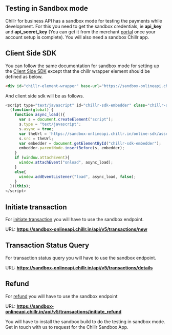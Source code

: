 ## Testing in Sandbox mode

Chillr for business API has a sandbox mode for testing the payments while  development. For this you need to get the sandbox credentials, ie **api_key** and **api_secret_key** (You can get it from the merchant [portal](https://sandbox-merchants.chillr.in/merchant_sessions/new) once your account setup is complete). You will also need a sandbox Chillr app.

## Client Side SDK
You can follow the same documentation for sandbox mode for setting up the [Client Side SDK](client_side_sdk.md) except that the chillr wrapper element should be defined as below.

```html
<div id="chillr-element-wrapper" base-url="https://sandbox-onlineapi.chillr.in"></div>
```
And client side sdk will be as follows.

```javascript
<script type="text/javascript" id="chillr-sdk-embedder" class="chillr-async-script-loader">
  (function(global) {
    function async_load(){
      var s = document.createElement("script");
      s.type = "text/javascript";
      s.async = true;
      var theUrl = 'https://sandbox-onlineapi.chillr.in/online-sdk/assets/js/init.min.js';
      s.src = theUrl;
      var embedder = document.getElementById("chillr-sdk-embedder");
      embedder.parentNode.insertBefore(s, embedder);
    }
    if (window.attachEvent){
      window.attachEvent("onload", async_load);
    }
    else{
      window.addEventListener("load", async_load, false);
    }
  })(this);
</script>
```

## Initiate transaction
For [initiate transaction](initiate_transaction.md) you will have to use the sandbox endpoint.

URL: **https://sandbox-onlineapi.chillr.in/api/v5/transactions/new**

## Transaction Status Query
For transaction status query you will have to use the sandbox endpoint.

URL: **https://sandbox-onlineapi.chillr.in/api/v5/transactions/details**

## Refund
For [refund](refund.md) you will have to use the sandbox endpoint

URL: **https://sandbox-onlineapi.chillr.in/api/v5/transactions/initiate_refund**

You will have to install the sandbox build to do the testing in sandbox  mode. Get in touch with us to request for the Chillr Sandbox App.
